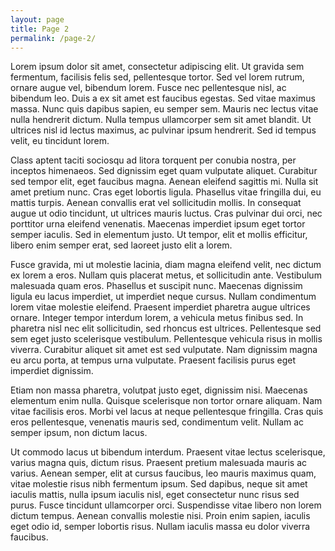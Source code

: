 ```yaml
---
layout: page
title: Page 2
permalink: /page-2/
---
```


Lorem ipsum dolor sit amet, consectetur adipiscing elit. Ut gravida sem fermentum, facilisis felis sed, pellentesque tortor. Sed vel lorem rutrum, ornare augue vel, bibendum lorem. Fusce nec pellentesque nisl, ac bibendum leo. Duis a ex sit amet est faucibus egestas. Sed vitae maximus massa. Nunc quis dapibus sapien, eu semper sem. Mauris nec lectus vitae nulla hendrerit dictum. Nulla tempus ullamcorper sem sit amet blandit. Ut ultrices nisl id lectus maximus, ac pulvinar ipsum hendrerit. Sed id tempus velit, eu tincidunt lorem.

Class aptent taciti sociosqu ad litora torquent per conubia nostra, per inceptos himenaeos. Sed dignissim eget quam vulputate aliquet. Curabitur sed tempor elit, eget faucibus magna. Aenean eleifend sagittis mi. Nulla sit amet pretium nunc. Cras eget lobortis ligula. Phasellus vitae fringilla dui, eu mattis turpis. Aenean convallis erat vel sollicitudin mollis. In consequat augue ut odio tincidunt, ut ultrices mauris luctus. Cras pulvinar dui orci, nec porttitor urna eleifend venenatis. Maecenas imperdiet ipsum eget tortor semper iaculis. Sed in elementum justo. Ut tempor, elit et mollis efficitur, libero enim semper erat, sed laoreet justo elit a lorem.

Fusce gravida, mi ut molestie lacinia, diam magna eleifend velit, nec dictum ex lorem a eros. Nullam quis placerat metus, et sollicitudin ante. Vestibulum malesuada quam eros. Phasellus et suscipit nunc. Maecenas dignissim ligula eu lacus imperdiet, ut imperdiet neque cursus. Nullam condimentum lorem vitae molestie eleifend. Praesent imperdiet pharetra augue ultrices ornare. Integer tempor interdum lorem, a vehicula metus finibus sed. In pharetra nisl nec elit sollicitudin, sed rhoncus est ultrices. Pellentesque sed sem eget justo scelerisque vestibulum. Pellentesque vehicula risus in mollis viverra. Curabitur aliquet sit amet est sed vulputate. Nam dignissim magna eu arcu porta, at tempus urna vulputate. Praesent facilisis purus eget imperdiet dignissim.

Etiam non massa pharetra, volutpat justo eget, dignissim nisi. Maecenas elementum enim nulla. Quisque scelerisque non tortor ornare aliquam. Nam vitae facilisis eros. Morbi vel lacus at neque pellentesque fringilla. Cras quis eros pellentesque, venenatis mauris sed, condimentum velit. Nullam ac semper ipsum, non dictum lacus.

Ut commodo lacus ut bibendum interdum. Praesent vitae lectus scelerisque, varius magna quis, dictum risus. Praesent pretium malesuada mauris ac varius. Aenean semper, elit at cursus faucibus, leo mauris maximus quam, vitae molestie risus nibh fermentum ipsum. Sed dapibus, neque sit amet iaculis mattis, nulla ipsum iaculis nisl, eget consectetur nunc risus sed purus. Fusce tincidunt ullamcorper orci. Suspendisse vitae libero non lorem dictum tempus. Aenean convallis molestie nisi. Proin enim sapien, iaculis eget odio id, semper lobortis risus. Nullam iaculis massa eu dolor viverra faucibus.